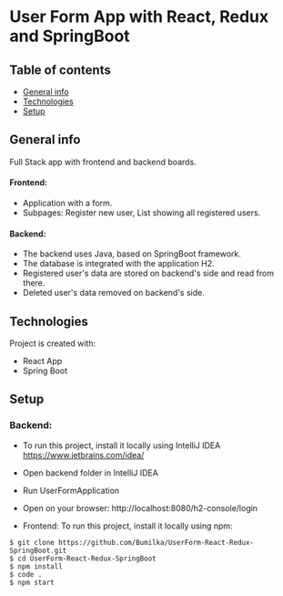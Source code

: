 # User Form App with React, Redux and SpringBoot

## Table of contents
* [General info](#general-info)
* [Technologies](#technologies)
* [Setup](#setup)

## General info
Full Stack app with frontend and backend boards.

#### Frontend: 
* Application with a form.
* Subpages: Register new user, List showing all registered users.

#### Backend:
* The backend uses Java, based on SpringBoot framework.
* The database is integrated with the application H2.
* Registered user's data are stored on backend's side and read from there.
* Deleted user's data removed on backend's side.

	
## Technologies
Project is created with:
* React App
* Spring Boot
	
## Setup

### Backend:
* To run this project, install it locally using IntelliJ IDEA <https://www.jetbrains.com/idea/>
* Open backend folder in IntelliJ IDEA
* Run UserFormApplication
* Open on your browser: http://localhost:8080/h2-console/login

* Frontend: 
To run this project, install it locally using npm:
```
$ git clone https://github.com/Bumilka/UserForm-React-Redux-SpringBoot.git
$ cd UserForm-React-Redux-SpringBoot
$ npm install
$ code .
$ npm start
```
